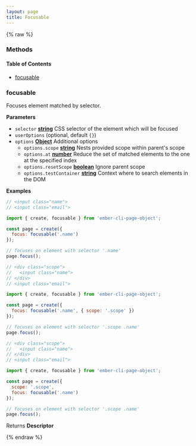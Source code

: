 ```yaml
---
layout: page
title: Focusable
---
```


{% raw %}
### Methods


<!-- Generated by documentation.js. Update this documentation by updating the source code. -->

#### Table of Contents

-   [focusable][1]

### focusable

Focuses element matched by selector.

**Parameters**

-   `selector` **[string][2]** CSS selector of the element which will be focused
-   `userOptions`   (optional, default `{}`)
-   `options` **[Object][3]** Additional options
    -   `options.scope` **[string][2]** Nests provided scope within parent's scope
    -   `options.at` **[number][4]** Reduce the set of matched elements to the one at the specified index
    -   `options.resetScope` **[boolean][5]** Ignore parent scope
    -   `options.testContainer` **[string][2]** Context where to search elements in the DOM

**Examples**

```javascript
// <input class="name">
// <input class="email">

import { create, focusable } from 'ember-cli-page-object';

const page = create({
  focus: focusable('.name')
});

// focuses on element with selector '.name'
page.focus();
```

```javascript
// <div class="scope">
//   <input class="name">
// </div>
// <input class="email">

import { create, focusable } from 'ember-cli-page-object';

const page = create({
  focus: focusable('.name', { scope: '.scope' })
});

// focuses on element with selector '.scope .name'
page.focus();
```

```javascript
// <div class="scope">
//   <input class="name">
// </div>
// <input class="email">

import { create, focusable } from 'ember-cli-page-object';

const page = create({
  scope: '.scope',
  focus: focusable('.name')
});

// focuses on element with selector '.scope .name'
page.focus();
```

Returns **Descriptor** 

[1]: #focusable

[2]: https://developer.mozilla.org/docs/Web/JavaScript/Reference/Global_Objects/String

[3]: https://developer.mozilla.org/docs/Web/JavaScript/Reference/Global_Objects/Object

[4]: https://developer.mozilla.org/docs/Web/JavaScript/Reference/Global_Objects/Number

[5]: https://developer.mozilla.org/docs/Web/JavaScript/Reference/Global_Objects/Boolean
{% endraw %}